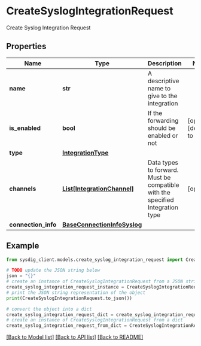 # CreateSyslogIntegrationRequest

Create Syslog Integration Request

## Properties

Name | Type | Description | Notes
------------ | ------------- | ------------- | -------------
**name** | **str** | A descriptive name to give to the integration | 
**is_enabled** | **bool** | If the forwarding should be enabled or not | [optional] [default to True]
**type** | [**IntegrationType**](IntegrationType.md) |  | 
**channels** | [**List[IntegrationChannel]**](IntegrationChannel.md) | Data types to forward. Must be compatible with the specified Integration type | [optional] 
**connection_info** | [**BaseConnectionInfoSyslog**](BaseConnectionInfoSyslog.md) |  | 

## Example

```python
from sysdig_client.models.create_syslog_integration_request import CreateSyslogIntegrationRequest

# TODO update the JSON string below
json = "{}"
# create an instance of CreateSyslogIntegrationRequest from a JSON string
create_syslog_integration_request_instance = CreateSyslogIntegrationRequest.from_json(json)
# print the JSON string representation of the object
print(CreateSyslogIntegrationRequest.to_json())

# convert the object into a dict
create_syslog_integration_request_dict = create_syslog_integration_request_instance.to_dict()
# create an instance of CreateSyslogIntegrationRequest from a dict
create_syslog_integration_request_from_dict = CreateSyslogIntegrationRequest.from_dict(create_syslog_integration_request_dict)
```
[[Back to Model list]](../README.md#documentation-for-models) [[Back to API list]](../README.md#documentation-for-api-endpoints) [[Back to README]](../README.md)



